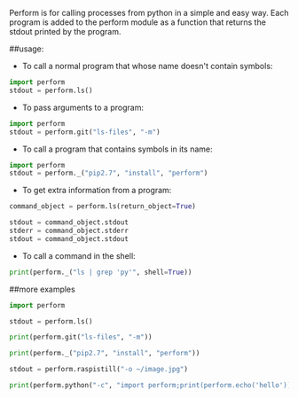 Perform is for calling processes from python in a simple and easy way.  Each program is added to the perform module as a function that returns the stdout printed by the program.

##usage:
- To call a normal program that whose name doesn't contain symbols:

```python
import perform
stdout = perform.ls()
```

- To pass arguments to a program:

```python
import perform
stdout = perform.git("ls-files", "-m")
```

- To call a program that contains symbols in its name:

```python
import perform
stdout = perform._("pip2.7", "install", "perform")
```

- To get extra information from a program:

```python
command_object = perform.ls(return_object=True)

stdout = command_object.stdout
stderr = command_object.stderr
stdout = command_object.stdout
```

- To call a command in the shell:

```python
print(perform._("ls | grep 'py'", shell=True))
```

##more examples

```python
import perform

stdout = perform.ls()

print(perform.git("ls-files", "-m"))

print(perform._("pip2.7", "install", "perform"))

stdout = perform.raspistill("-o ~/image.jpg")

print(perform.python("-c", "import perform;print(perform.echo('hello'))")
```
